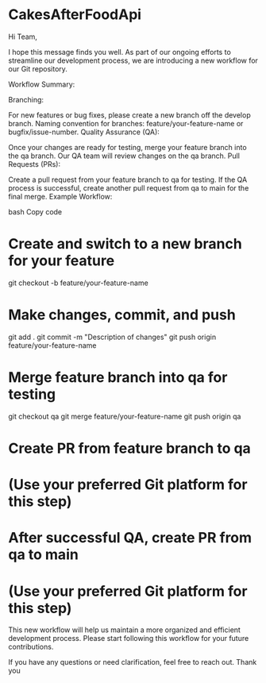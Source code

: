 # CakesAfterFoodApi

Hi Team,

I hope this message finds you well. As part of our ongoing efforts to streamline our development process, we are introducing a new workflow for our Git repository.

Workflow Summary:

Branching:

For new features or bug fixes, please create a new branch off the develop branch.
Naming convention for branches: feature/your-feature-name or bugfix/issue-number.
Quality Assurance (QA):

Once your changes are ready for testing, merge your feature branch into the qa branch.
Our QA team will review changes on the qa branch.
Pull Requests (PRs):

Create a pull request from your feature branch to qa for testing.
If the QA process is successful, create another pull request from qa to main for the final merge.
Example Workflow:

bash
Copy code
# Create and switch to a new branch for your feature
git checkout -b feature/your-feature-name

# Make changes, commit, and push
git add .
git commit -m "Description of changes"
git push origin feature/your-feature-name

# Merge feature branch into qa for testing
git checkout qa
git merge feature/your-feature-name
git push origin qa

# Create PR from feature branch to qa
# (Use your preferred Git platform for this step)

# After successful QA, create PR from qa to main
# (Use your preferred Git platform for this step)
This new workflow will help us maintain a more organized and efficient development process. Please start following this workflow for your future contributions.

If you have any questions or need clarification, feel free to reach out. Thank you
